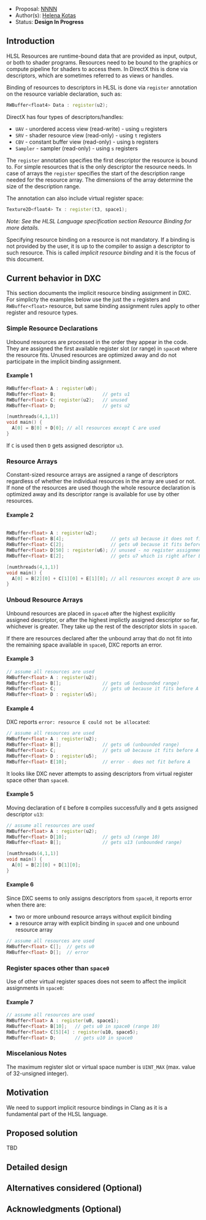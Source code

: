 * Proposal: [NNNN](NNNN-implicit-resource-binding.md)
* Author(s): [Helena Kotas](https://github.com/hekota)
* Status: **Design In Progress**

## Introduction

HLSL Resources are runtime-bound data that are provided as input, output, or
both to shader programs. Resources need to be bound to the graphics or compute
pipeline for shaders to access them. In DirectX this is done via descriptors,
which are sometimes referred to as views or handles.

Binding of resources to descriptors in HLSL is done via `register` annotation on
the resource variable declaration, such as:

```c++
RWBuffer<float4> Data : register(u2); 
```

DirectX has four types of descriptors/handles:
- `UAV` - unordered access view (read-write) - using `u` registers
- `SRV` - shader resource view (read-only) - using `t` registers
- `CBV` - constant buffer view (read-only) - using `b` registers
- `Sampler` - sampler (read-only) - using `s` registers

The `register` annotation specifies the first descriptor the resource is bound
 to. For simple resources that is the only descriptor the resource needs. In
 case of arrays the `register` specifies the start of the description range
 needed for the resource array. The dimensions of the array determine the size
 of the description range.

The annotation can also include virtual register space:

```c++
Texture2D<float4> Tx : register(t3, space1); 
```

_Note: See the HLSL Language specification section Resource Binding for more
details._

Specifying resource binding on a resource is not mandatory. If a binding is not
provided by the user, it is up to the compiler to assign a descriptor to such
resource. This is called _implicit resource binding_ and it is the focus of this
document.

## Current behavior in DXC

This section documents the implicit resource binding assignment in DXC. For
simplicty the examples below use the just the `u` registers and
`RWBuffer<float>` resource, but same binding assignment rules apply to other
register and resource types.

### Simple Resource Declarations
Unbound resources are processed in the order they appear in the code. They are
assigned the first available register slot (or range) in `space0` where the
resource fits. Unused resources are optimized away and do not participate in the
implicit binding assignment.

#### Example 1
```c++
RWBuffer<float> A : register(u0);
RWBuffer<float> B;                 // gets u1
RWBuffer<float> C: register(u2);   // unused
RWBuffer<float> D;                 // gets u2

[numthreads(4,1,1)]
void main() {
  A[0] = B[0] + D[0]; // all resources except C are used
}
```

If `C` is used then `D` gets assigned descriptor `u3`. 

### Resource Arrays

Constant-sized resource arrays are assigned a range of descriptors regardless of
whether the individual resources in the array are used or not. If none of the
resources are used though the whole resource declaration is optimized away and
its descriptor range is available for use by other resources.

#### Example 2
```c++

RWBuffer<float> A : register(u2);
RWBuffer<float> B[4];                 // gets u3 because it does not fit before A (range 4)
RWBuffer<float> C[2];                 // gets u0 because it fits before A (range 2)
RWBuffer<float> D[50] : register(u6); // unused - no register assignment
RWBuffer<float> E[2];                 // gets u7 which is right after B (range 4)

[numthreads(4,1,1)]
void main() {
  A[0] = B[2][0] + C[1][0] + E[1][0]; // all resources except D are used
}
```

### Unboud Resource Arrays

Unbound resources are placed in `space0` after the highest explicitly assigned
descriptor, or after the highest implictly assigned descriptor so far, whichever
is greater. They take up the rest of the descriptor slots in `space0`.

If there are resources declared after the unbound array that do not fit into the
remaining space available in `space0`, DXC reports an error.

#### Example 3

```c++
// assume all resources are used
RWBuffer<float> A : register(u2);
RWBuffer<float> B[];               // gets u6 (unbounded range)
RWBuffer<float> C;                 // gets u0 because it fits before A
RWBuffer<float> D : register(u5);
```

#### Example 4
DXC reports `error: resource E could not be allocated`:
```c++
// assume all resources are used
RWBuffer<float> A : register(u2);
RWBuffer<float> B[];               // gets u6 (unbounded range)
RWBuffer<float> C;                 // gets u0 because it fits before A
RWBuffer<float> D : register(u5);
RWBuffer<float> E[10];             // error - does not fit before A
```

It looks like DXC never attempts to assing descriptors from virtual register
space other than `space0`.

#### Example 5
Moving declaration of `E` before `B` compiles successfully and `B` gets assigned
descriptor `u13`:
```c++
// assume all resources are used
RWBuffer<float> A : register(u2);
RWBuffer<float> D[10];             // gets u3 (range 10)
RWBuffer<float> B[];               // gets u13 (unbounded range)

[numthreads(4,1,1)]
void main() {
  A[0] = B[2][0] + D[1][0];
}
```

#### Example 6
Since DXC seems to only assigns descriptors from `space0`, it reports error when
there are:
- two or more unbound resource arrays without explicit binding
- a resource array with explicit binding in `space0` and one unbound resource
  array

```c++
// assume all resources are used
RWBuffer<float> C[];  // gets u0
RWBuffer<float> D[];  // error
```

### Register spaces other than `space0`

Use of other virtual register spaces does not seem to affect the implicit
assignments in `space0`:

#### Example 7
```c++
// assume all resources are used
RWBuffer<float> A : register(u0, space1); 
RWBuffer<float> B[10];   // gets u0 in space0 (range 10)
RWBuffer<float> C[5][4] : register(u10, space5);
RWBuffer<float> D;       // gets u10 in space0
```

### Miscelanious Notes

The maximum register slot or virtual space number is `UINT_MAX` (max. value of
32-unsigned integer).

## Motivation

We need to support implicit resource bindings in Clang as it is a fundamental
part of the HLSL language. 

## Proposed solution

TBD

## Detailed design

## Alternatives considered (Optional)

## Acknowledgments (Optional)


<!-- {% endraw %} -->
